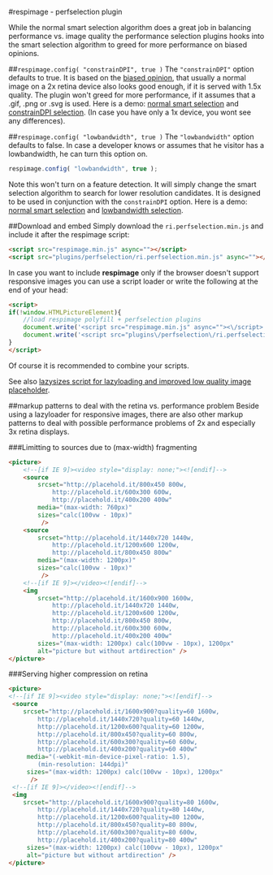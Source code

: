 
#respimage - perfselection plugin

While the normal smart selection algorithm does a great job in balancing performance vs. image quality the performance selection plugins hooks into the smart selection algorithm to greed for more performance on biased opinions.

##``respimage.config( "constrainDPI", true )``
The ``"constrainDPI"`` option defaults to true. It is based on the [biased opinion](http://www.quirksmode.org/blog/archives/2012/03/the_ipad_3_and.html), that usually a normal image on a 2x retina device also looks good enough, if it is served with 1.5x quality. The plugin won't greed for more performance, if it assumes that a .gif, .png or .svg is used. Here is a demo: [normal smart selection](http://rawgit.com/aFarkas/respimage/stable/cfg/child.html) and [constrainDPI selection](http://rawgit.com/aFarkas/respimage/stable/cfg/child.html?perfselection). (In case you have only a 1x device, you wont see any differences).

##``respimage.config( "lowbandwidth", true )``
The ``"lowbandwidth"`` option defaults to false. In case a developer knows or assumes that he visitor has a lowbandwidth, he can turn this option on.

```js
respimage.config( "lowbandwidth", true );
```

Note this won't turn on a feature detection. It will simply change the smart selection algorithm to search for lower resolution candidates. It is designed to be used in conjunction with the ``constrainDPI`` option.
Here is a demo: [normal smart selection](http://rawgit.com/aFarkas/respimage/stable/cfg/child.html) and [lowbandwidth selection](http://rawgit.com/aFarkas/respimage/stable/cfg/child.html?lowbandwidth).

##Download and embed
Simply download the ``ri.perfselection.min.js`` and include it after the respimage script:

```html
<script src="respimage.min.js" async=""></script>
<script src="plugins/perfselection/ri.perfselection.min.js" async=""></script>
```

In case you want to include **respimage** only if the browser doesn't support responsive images you can use a script loader or write the following at the end of your head:

```html
<script>
if(!window.HTMLPictureElement){
	//load respimage polyfill + perfselection plugins
	document.write('<script src="respimage.min.js" async=""><\/script>');
	document.write('<script src="plugins\/perfselection\/ri.perfselection.min.js" async=""><\/script>');
}
</script>
```

Of course it is recommended to combine your scripts.

See also [lazysizes script for lazyloading and improved low quality image placeholder](https://github.com/aFarkas/lazysizes).

##markup patterns to deal with the retina vs. performance problem
Beside using a lazyloader for responsive images, there are also other markup patterns to deal with possible performance problems of 2x and especially 3x retina displays.


###Limitting to sources due to (max-width) fragmenting 

```html
<picture>
	<!--[if IE 9]><video style="display: none;"><![endif]-->
    <source
    	srcset="http://placehold.it/800x450 800w,
    		http://placehold.it/600x300 600w,
        	http://placehold.it/400x200 400w"
        media="(max-width: 760px)"
        sizes="calc(100vw - 10px)"
         />
    <source
		srcset="http://placehold.it/1440x720 1440w,
			http://placehold.it/1200x600 1200w,
			http://placehold.it/800x450 800w"
		media="(max-width: 1200px)"
		sizes="calc(100vw - 10px)"
		 />
    <!--[if IE 9]></video><![endif]-->
    <img
    	srcset="http://placehold.it/1600x900 1600w,
    		http://placehold.it/1440x720 1440w,
    		http://placehold.it/1200x600 1200w,
        	http://placehold.it/800x450 800w,
        	http://placehold.it/600x300 600w,
        	http://placehold.it/400x200 400w"
        sizes="(max-width: 1200px) calc(100vw - 10px), 1200px"
        alt="picture but without artdirection" />
</picture>
```

###Serving higher compression on retina
 
```html
<picture>
<!--[if IE 9]><video style="display: none;"><![endif]-->
 <source
	srcset="http://placehold.it/1600x900?quality=60 1600w,
		http://placehold.it/1440x720?quality=60 1440w,
		http://placehold.it/1200x600?quality=60 1200w,
		http://placehold.it/800x450?quality=60 800w,
		http://placehold.it/600x300?quality=60 600w,
		http://placehold.it/400x200?quality=60 400w"
	 media="(-webkit-min-device-pixel-ratio: 1.5), 
     	(min-resolution: 144dpi)"
	 sizes="(max-width: 1200px) calc(100vw - 10px), 1200px"
	  />
 <!--[if IE 9]></video><![endif]-->
 <img
	srcset="http://placehold.it/1600x900?quality=80 1600w,
		http://placehold.it/1440x720?quality=80 1440w,
		http://placehold.it/1200x600?quality=80 1200w,
		http://placehold.it/800x450?quality=80 800w,
		http://placehold.it/600x300?quality=80 600w,
		http://placehold.it/400x200?quality=80 400w"
	 sizes="(max-width: 1200px) calc(100vw - 10px), 1200px"
	 alt="picture but without artdirection" />
</picture>
 ```
